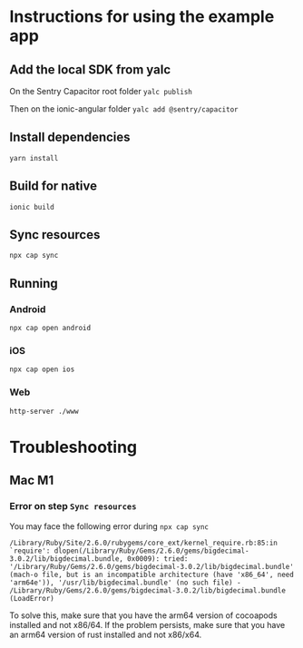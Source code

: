 # Instructions for using the example app

## Add the local SDK from yalc

On the Sentry Capacitor root folder
`yalc publish`

Then on the ionic-angular folder
`yalc add @sentry/capacitor`

## Install dependencies

`yarn install`

## Build for native

`ionic build`

## Sync resources

`npx cap sync`

## Running

### Android

`npx cap open android`

### iOS

`npx cap open ios`

### Web

`http-server ./www`

# Troubleshooting

## Mac M1

### Error on step `Sync resources`

You may face the following error during `npx cap sync`

```
/Library/Ruby/Site/2.6.0/rubygems/core_ext/kernel_require.rb:85:in `require': dlopen(/Library/Ruby/Gems/2.6.0/gems/bigdecimal-3.0.2/lib/bigdecimal.bundle, 0x0009): tried: '/Library/Ruby/Gems/2.6.0/gems/bigdecimal-3.0.2/lib/bigdecimal.bundle' (mach-o file, but is an incompatible architecture (have 'x86_64', need 'arm64e')), '/usr/lib/bigdecimal.bundle' (no such file) - /Library/Ruby/Gems/2.6.0/gems/bigdecimal-3.0.2/lib/bigdecimal.bundle (LoadError)
```

To solve this, make sure that you have the arm64 version of cocoapods installed and not x86/64. If the problem persists, make sure that you have an arm64 version of rust installed and not x86/x64.
